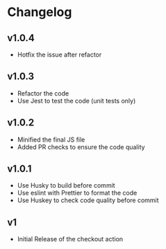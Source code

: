 # Changelog

## v1.0.4
- Hotfix the issue after refactor

## v1.0.3
- Refactor the code
- Use Jest to test the code (unit tests only)

## v1.0.2
- Minified the final JS file
- Added PR checks to ensure the code quality

## v1.0.1
- Use Husky to build before commit
- Use eslint with Prettier to format the code
- Use Huskey to check code quality before commit

## v1
- Initial Release of the checkout action
